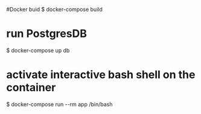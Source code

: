 #Docker buid
$ docker-compose build
# run PostgresDB
$ docker-compose up db
# activate interactive bash shell on the container
$ docker-compose run --rm app /bin/bash